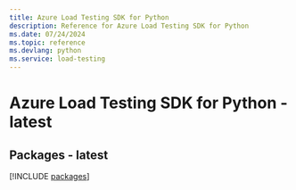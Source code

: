 ```yaml
---
title: Azure Load Testing SDK for Python
description: Reference for Azure Load Testing SDK for Python
ms.date: 07/24/2024
ms.topic: reference
ms.devlang: python
ms.service: load-testing
---
```

# Azure Load Testing SDK for Python - latest

## Packages - latest
[!INCLUDE [packages](load-testing-index.md)]